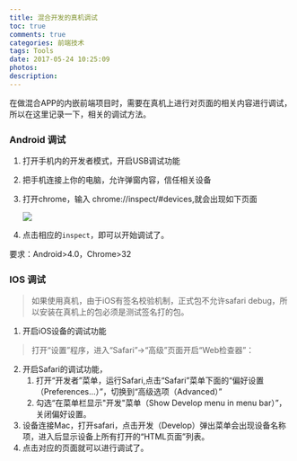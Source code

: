 ```yaml
---
title: 混合开发的真机调试
toc: true
comments: true
categories: 前端技术
tags: Tools
date: 2017-05-24 10:25:09
photos:
description:
---
```


在做混合APP的内嵌前端项目时，需要在真机上进行对页面的相关内容进行调试，所以在这里记录一下，相关的调试方法。
<!--more-->

### Android 调试

1. 打开手机内的开发者模式，开启USB调试功能
2. 把手机连接上你的电脑，允许弹窗内容，信任相关设备
3. 打开chrome，输入 chrome://inspect/#devices,就会出现如下页面

    ![](https://ws3.sinaimg.cn/large/006tNc79gy1ffw994gbl0j312w0q0q48.jpg)

4. 点击相应的`inspect`，即可以开始调试了。

要求：Android>4.0，Chrome>32

### IOS 调试

>如果使用真机，由于iOS有签名校验机制，正式包不允许safari debug，所以安装在真机上的包必须是测试签名打的包。

1. 开启iOS设备的调试功能

>打开“设置”程序，进入“Safari”->“高级”页面开启“Web检查器”：

2.  开启Safari的调试功能，
    1. 打开“开发者”菜单，运行Safari,点击“Safari”菜单下面的“偏好设置（Preferences...）”，切换到“高级选项（Advanced）”
    2. 勾选“在菜单栏显示"开发"菜单（Show Develop menu in menu bar）”，关闭偏好设置。
3. 设备连接Mac，打开safari，点击开发（Develop）弹出菜单会出现设备名称项，进入后显示设备上所有打开的“HTML页面”列表。
4. 点击对应的页面就可以进行调试了。




